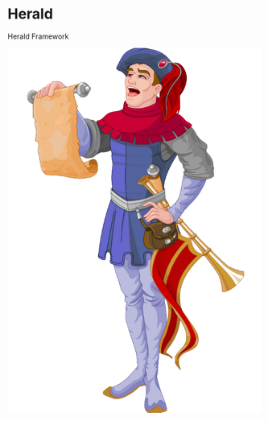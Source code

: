 # Herald
Herald Framework

![alt text](https://github.com/onuryork/Herald/blob/main/Herald.png?raw=true)
